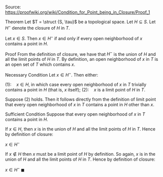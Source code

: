 # 

Source: https://proofwiki.org/wiki/Condition_for_Point_being_in_Closure/Proof_1



Theorem
Let $T = \struct {S, \tau}$ be a topological space.
Let $H \subseteq S$.
Let $H^-$ denote the closure of $H$ in $T$.

Let $x \in S$.
Then $x \in H^-$ if and only if every open neighborhood of $x$ contains a point in $H$.


Proof
From the definition of closure, we have that $H^-$ is the union of $H$ and all the limit points of $H$ in $T$.
By definition, an open neighborhood of $x$ in $T$ is an open set of $T$ which contains $x$.


Necessary Condition
Let $x \in H^-$.
Then either:

$(1): \quad x \in H$, in which case every open neighborhood of $x$ in $T$ trivially contains a point in $H$ (that is, $x$ itself);
$(2): \quad x$ is a limit point of $H$ in $T$.

Suppose $(2)$ holds.
Then it follows directly from the definition of limit point that every open neighborhood of $x$ in $T$ contains a point in $H$ other than $x$.


Sufficient Condition
Suppose that every open neighborhood of $x$ in $T$ contains a point in $H$.

If $x \in H$, then $x$ is in the union of $H$ and all the limit points of $H$ in $T$.
Hence by definition of closure:

$x \in H^-$

If $x \notin H$ then $x$ must be a limit point of $H$ by definition.
So again, $x$ is in the union of $H$ and all the limit points of $H$ in $T$.
Hence by definition of closure:

$x \in H^-$
$\blacksquare$





